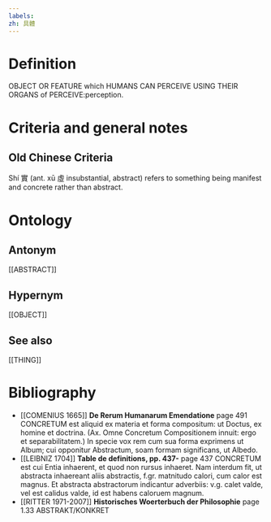 ```yaml
---
labels: 
zh: 具體
---
```


# Definition
OBJECT OR FEATURE which HUMANS CAN PERCEIVE USING THEIR ORGANS of PERCEIVE:perception. 
# Criteria and general notes
## Old Chinese Criteria
Shí 實 (ant. xū 虛 insubstantial, abstract) refers to something being manifest and concrete rather than abstract.
# Ontology

## Antonym
[[ABSTRACT]]
## Hypernym
[[OBJECT]]
## See also
[[THING]]
# Bibliography
- [[COMENIUS 1665]]
**De Rerum Humanarum Emendatione** page 491
CONCRETUM est aliquid ex materia et forma compositum: ut Doctus, ex homine et doctrina. (Ax. Omne Concretum Compositionem innuit: ergo et separabilitatem.) In specie vox rem cum sua forma exprimens ut Album; cui opponitur Abstractum, soam formam significans, ut Albedo.
- [[LEIBNIZ 1704]]
**Table de definitions, pp. 437-** page 437
CONCRETUM est cui Entia inhaerent, et quod non rursus inhaeret. Nam interdum fit, ut abstracta inhaereant aliis abstractis, f.gr. matnitudo calori, cum calor est magnus.  Et abstracta abstractorum indicantur adverbiis: v.g. calet valde, vel est calidus valde, id est habens caloruem magnum.
- [[RITTER 1971-2007]]
**Historisches Woerterbuch der Philosophie** page 1.33
ABSTRAKT/KONKRET